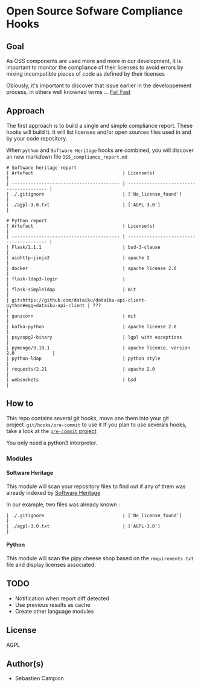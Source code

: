 # Open Source Sofware Compliance Hooks

## Goal
As OSS components are used more and more in our development, it is important to
monitor the compliance of their licenses to avoid errors by mixing incompatible 
pieces of code as defined by their licenses

Obiously, it's important to discover that issue earlier
in the developpement process, in others well knowned terms ...
[Fail Fast](https://www.martinfowler.com/ieeeSoftware/failFast.pdf)


## Approach
The first approach is to build a single and simple compliance report. 
These hooks will build it. It will list licenses and/or open sources files used in and by your code repository.

When `python` and `Software Heritage` hooks are combined, you will discover an new markdown file `OSS_compliance_report.md`

```
# Software heritage report
| Artefact                                 | License(s)                               |
| ---------------------------------------- | ---------------------------------------- |
| ./.gitignore                             | ['No_license_found']                     |
| ./agpl-3.0.txt                           | ['AGPL-3.0']                             |

# Python report
| Artefact                                 | License(s)                               |
| ---------------------------------------- | ---------------------------------------- |
| Flask/1.1.1                              | bsd-3-clause                             |
| aiohttp-jinja2                           | apache 2                                 |
| docker                                   | apache license 2.0                       |
| flask-ldap3-login                        |                                          |
| flask-simpleldap                         | mit                                      |
| git+https://github.com/dataiku/dataiku-api-client-python#egg=dataiku-api-client | ???                                      |
| gunicorn                                 | mit                                      |
| kafka-python                             | apache license 2.0                       |
| psycopg2-binary                          | lgpl with exceptions                     |
| pymongo/3.10.1                           | apache license, version 2.0              |
| python-ldap                              | python style                             |
| requests/2.21                            | apache 2.0                               |
| websockets                               | bsd                                      |

```


## How to
This repo contains several git hooks, move one them into your git project`.git/hooks/pre-commit` to use it
If you plan to use severals hooks, take a look at the [`pre-commit` project](https://github.com/pre-commit/pre-commit) 

You only need a python3 interpreter.


### Modules

#### Software Heritage
This module will scan your repository files to find out if any of them was already indexed 
by [Software Heritage](https://www.softwareheritage.org/)

In our example, two files was already known : 

    | ./.gitignore                             | ['No_license_found']                     |
    | ./agpl-3.0.txt                           | ['AGPL-3.0']                             |


#### Python
This module will scan the pipy cheese shop based on the `requirements.txt` file and display licenses associated.


## TODO
- Notification when report diff detected
- Use previous results as cache
- Create other language modules

## License 
AGPL 

## Author(s)
- Sebastien Campion 



